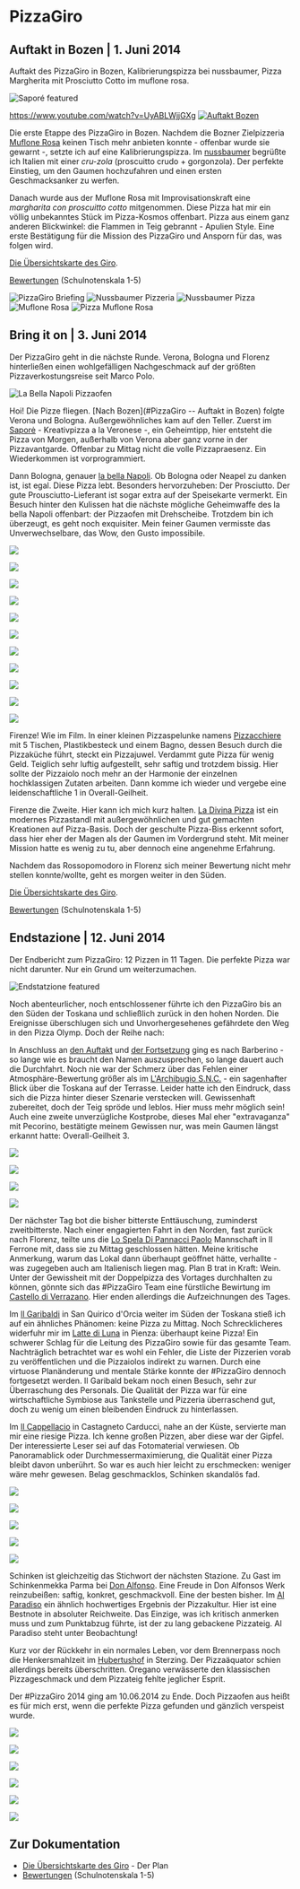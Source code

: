 # PizzaGiro

## Auftakt in Bozen | 1\. Juni 2014

Auftakt des PizzaGiro in Bozen, Kalibrierungspizza bei nussbaumer, Pizza Margherita mit Prosciutto Cotto im muflone rosa.

![Saporé featured](uploads/2014/06/IMG_20140601_141022.jpg)

<https://www.youtube.com/watch?v=UyABLWjjGXg> [![Auftakt Bozen](http://img.youtube.com/vi/UyABLWjjGXg/0.jpg)](http://www.youtube.com/watch?v=UyABLWjjGXg)

Die erste Etappe des PizzaGiro in Bozen. Nachdem die Bozner Zielpizzeria [Muflone Rosa](https://plus.google.com/101417088472218693904/about?gl=at&hl=en) keinen Tisch mehr anbieten konnte - offenbar wurde sie gewarnt -, setzte ich auf eine Kalibrierungspizza. Im [nussbaumer](http://www.vinum.it/Gastronomie-Lokale/nussbaumer.html) begrüßte ich Italien mit einer _cru-zola_ (proscuitto crudo + gorgonzola). Der perfekte Einstieg, um den Gaumen hochzufahren und einen ersten Geschmacksanker zu werfen.

Danach wurde aus der Muflone Rosa mit Improvisationskraft eine _margharita con proscuitto cotto_ mitgenommen. Diese Pizza hat mir ein völlig unbekanntes Stück im Pizza-Kosmos offenbart. Pizza aus einem ganz anderen Blickwinkel: die Flammen in Teig gebrannt - Apulien Style. Eine erste Bestätigung für die Mission des PizzaGiro und Ansporn für das, was folgen wird.

[Die Übersichtskarte des Giro](https://mapsengine.google.com/map/edit?mid=zLTl1OwaLcWA.kO5dZbHqmECk).

[Bewertungen](https://docs.google.com/spreadsheets/d/1nJDMmr8qeW6X0n13t-sRvPXcfXNC589JQmiwaUws5mM/edit?usp=sharing) (Schulnotenskala 1-5)

![PizzaGiro Briefing](uploads/2014/06/the_challenge.jpg) ![Nussbaumer Pizzeria](uploads/2014/06/nussbaumer_outdoor.jpg) ![Nussbaumer Pizza](uploads/2014/06/nussbaumer_pizza.jpg) ![Muflone Rosa](uploads/2014/06/muflone_rosa_outdoor.jpg) ![Pizza Muflone Rosa](uploads/2014/06/muflone_rosa_pizza.jpg)

## Bring it on | 3\. Juni 2014

Der PizzaGiro geht in die nächste Runde. Verona, Bologna und Florenz hinterließen einen wohlgefälligen Nachgeschmack auf der größten Pizzaverkostungsreise seit Marco Polo.

![La Bella Napoli Pizzaofen](uploads/2014/06/la_bella_napoli_pizzaofen.jpg)

Hoi! Die Pizze fliegen. [Nach Bozen](#PizzaGiro -- Auftakt in Bozen) folgte Verona und Bologna. Außergewöhnliches kam auf den Teller. Zuerst im [Saporė](http://www.saporeverona.it/) - Kreativpizza a la Veronese -, ein Geheimtipp, hier entsteht die Pizza von Morgen, außerhalb von Verona aber ganz vorne in der Pizzavantgarde. Offenbar zu Mittag nicht die volle Pizzapraesenz. Ein Wiederkommen ist vorprogrammiert.

Dann Bologna, genauer [la bella Napoli](http://www.labellanapoli.it/). Ob Bologna oder Neapel zu danken ist, ist egal. Diese Pizza lebt. Besonders hervorzuheben: Der Prosciutto. Der gute Prousciutto-Lieferant ist sogar extra auf der Speisekarte vermerkt. Ein Besuch hinter den Kulissen hat die nächste mögliche Geheimwaffe des la bella Napoli offenbart: der Pizzaofen mit Drehscheibe. Trotzdem bin ich überzeugt, es geht noch exquisiter. Mein feiner Gaumen vermisste das Unverwechselbare, das Wow, den Gusto impossibile.

![](uploads/2014/06/sapore_outdoor-150x150.jpg)

![](uploads/2014/06/sapore_pizza-150x150.jpg)

![](uploads/2014/06/sapore_indoor-150x150.jpg)

![](uploads/2014/06/la_bella_napoli_outdoor-150x150.jpg)

![](uploads/2014/06/la_bella_napoli_pizzaofen-150x150.jpg)

![](uploads/2014/06/la_bella_napoli_pizza-150x150.jpg)

![](uploads/2014/06/pizzacchiere_outdoor-150x150.jpg)

![](uploads/2014/06/pizzacchiere_pizza-150x150.jpg)

![](uploads/2014/06/la_pizza_divina_outdoor-150x150.jpg)

![](uploads/2014/06/la_pizza_divina_indoor-150x150.jpg)

![](uploads/2014/06/la_pizza_divina_pizza-150x150.jpg)

Firenze! Wie im Film. In einer kleinen Pizzaspelunke namens [Pizzacchiere](http://www.pizzacchiere.com/) mit 5 Tischen, Plastikbesteck und einem Bagno, dessen Besuch durch die Pizzaküche führt, steckt ein Pizzajuwel. Verdammt gute Pizza für wenig Geld. Teiglich sehr luftig aufgestellt, sehr saftig und trotzdem bissig. Hier sollte der Pizzaiolo noch mehr an der Harmonie der einzelnen hochklassigen Zutaten arbeiten. Dann komme ich wieder und vergebe eine leidenschaftliche 1 in Overall-Geilheit.

Firenze die Zweite. Hier kann ich mich kurz halten. [La Divina Pizza](http://www.ladivinapizza.it/) ist ein modernes Pizzastandl mit außergewöhnlichen und gut gemachten Kreationen auf Pizza-Basis. Doch der geschulte Pizza-Biss erkennt sofort, dass hier eher der Magen als der Gaumen im Vordergrund steht. Mit meiner Mission hatte es wenig zu tu, aber dennoch eine angenehme Erfahrung.

Nachdem das Rossopomodoro in Florenz sich meiner Bewertung nicht mehr stellen konnte/wollte, geht es morgen weiter in den Süden.

[Die Übersichtskarte des Giro](https://mapsengine.google.com/map/edit?mid=zLTl1OwaLcWA.kO5dZbHqmECk).

[Bewertungen](https://docs.google.com/spreadsheets/d/1nJDMmr8qeW6X0n13t-sRvPXcfXNC589JQmiwaUws5mM/edit?usp=sharing) (Schulnotenskala 1-5)

## Endstazione | 12\. Juni 2014

Der Endbericht zum PizzaGiro: 12 Pizzen in 11 Tagen. Die perfekte Pizza war nicht darunter. Nur ein Grund um weiterzumachen.

![Endstatzione featured](uploads/2014/06/IMG_20140606_192100.jpg)

Noch abenteurlicher, noch entschlossener führte ich den PizzaGiro bis an den Süden der Toskana und schließlich zurück in den hohen Norden. Die Ereignisse überschlugen sich und Unvorhergesehenes gefährdete den Weg in den Pizza Olymp. Doch der Reihe nach:

In Anschluss an [den Auftakt](http://digit.alitility.com/gastronomicalitility/pizzagiro-auftakt-in-bozen/ "#PizzaGiro -- Auftakt in Bozen") und [der Fortsetzung](http://digit.alitility.com/gastronomicalitility/pizzagiro-bring-it-on/ "#PizzaGiro -- Bring it on") ging es nach Barberino - so lange wie es braucht den Namen auszusprechen, so lange dauert auch die Durchfahrt. Noch nie war der Schmerz über das Fehlen einer Atmosphäre-Bewertung größer als im [L'Archibugio S.N.C.](https://plus.google.com/116010301172668321918/about?gl=at&hl=en) - ein sagenhafter Blick über die Toskana auf der Terrasse. Leider hatte ich den Eindruck, dass sich die Pizza hinter dieser Szenarie verstecken will. Gewissenhaft zubereitet, doch der Teig spröde und leblos. Hier muss mehr möglich sein! Auch eine zweite unverzügliche Kostprobe, dieses Mal eher "extravaganza" mit Pecorino, bestätigte meinem Gewissen nur, was mein Gaumen längst erkannt hatte: Overall-Geilheit 3.

![](uploads/2014/06/IMG_20140604_195520-150x150.jpg)

![](uploads/2014/06/IMG_20140604_195454-150x150.jpg)

![](uploads/2014/06/IMG_20140604_201559-150x150.jpg)

![](uploads/2014/06/IMG_20140604_204025-150x150.jpg)

Der nächster Tag bot die bisher bitterste Enttäuschung, zuminderst zweitbitterste. Nach einer engagierten Fahrt in den Norden, fast zurück nach Florenz, teilte uns die [Lo Spela Di Pannacci Paolo](http://www.lospela.it/) Mannschaft in Il Ferrone mit, dass sie zu Mittag geschlossen hätten. Meine kritische Anmerkung, warum das Lokal dann überhaupt geöffnet hätte, verhallte - was zugegeben auch am Italienisch liegen mag. Plan B trat in Kraft: Wein. Unter der Gewissheit mit der Doppelpizza des Vortages durchhalten zu können, gönnte sich das #PizzaGiro Team eine fürstliche Bewirtung im [Castello di Verrazano](http://www.verrazzano.com/en/). Hier enden allerdings die Aufzeichnungen des Tages.

Im [Il Garibaldi](http://www.ilgaribaldisanquirico.it/) in San Quirico d'Orcia weiter im Süden der Toskana stieß ich auf ein ähnliches Phänomen: keine Pizza zu Mittag. Noch Schrecklicheres widerfuhr mir im [Latte di Luna](http://www.verrazzano.com/en/) in Pienza: überhaupt keine Pizza! Ein schwerer Schlag für die Leitung des PizzaGiro sowie für das gesamte Team. Nachträglich betrachtet war es wohl ein Fehler, die Liste der Pizzerien vorab zu veröffentlichen und die Pizzaiolos indirekt zu warnen. Durch eine virtuose Planänderung und mentale Stärke konnte der #PizzaGiro dennoch fortgesetzt werden. Il Garibald bekam noch einen Besuch, sehr zur Überraschung des Personals. Die Qualität der Pizza war für eine wirtschaftliche Symbiose aus Tankstelle und Pizzeria überraschend gut, doch zu wenig um einen bleibenden Eindruck zu hinterlassen.

Im [Il Cappellacio](http://www.ilcappellaccio.com/) in Castagneto Carducci, nahe an der Küste, servierte man mir eine riesige Pizza. Ich kenne großen Pizzen, aber diese war der Gipfel. Der interessierte Leser sei auf das Fotomaterial verwiesen. Ob Panoramablick oder Durchmessermaximierung, die Qualität einer Pizza bleibt davon unberührt. So war es auch hier leicht zu erschmecken: weniger wäre mehr gewesen. Belag geschmacklos, Schinken skandalös fad.

![](uploads/2014/06/IMG_20140606_125202-150x150.jpg)

![](uploads/2014/06/IMG_20140606_200242-150x150.jpg)

![](uploads/2014/06/IMG_20140607_185751-150x150.jpg)

![](uploads/2014/06/IMG_20140607_192203-150x150.jpg)

![](uploads/2014/06/IMG_20140607_192221-150x150.jpg)

Schinken ist gleichzeitig das Stichwort der nächsten Stazione. Zu Gast im Schinkenmekka Parma bei [Don Alfonso](http://www.ristorantedonalfonso.com/). Eine Freude in Don Alfonsos Werk reinzubeißen: saftig, konkret, geschmackvoll. Eine der besten bisher. Im [Al Paradiso](http://www.vicenza.com/vetrina/al-paradiso) ein ähnlich hochwertiges Ergebnis der Pizzakultur. Hier ist eine Bestnote in absoluter Reichweite. Das Einzige, was ich kritisch anmerken muss und zum Punktabzug führte, ist der zu lang gebackene Pizzateig. Al Paradiso steht unter Beobachtung!

Kurz vor der Rückkehr in ein normales Leben, vor dem Brennerpass noch die Henkersmahlzeit im [Hubertushof](http://www.hotel-hubertushof.it/) in Sterzing. Der Pizzaäquator schien allerdings bereits überschritten. Oregano verwässerte den klassischen Pizzageschmack und dem Pizzateig fehlte jeglicher Esprit.

Der #PizzaGiro 2014 ging am 10.06.2014 zu Ende. Doch Pizzaofen aus heißt es für mich erst, wenn die perfekte Pizza gefunden und gänzlich verspeist wurde.

![](uploads/2014/06/IMG_20140608_200009-150x150.jpg)

![](uploads/2014/06/IMG_20140608_191627-150x150.jpg)

![](uploads/2014/06/IMG_20140609_204204-150x150.jpg)

![](uploads/2014/06/IMG_20140609_201603-150x150.jpg)

![](uploads/2014/06/IMG_20140610_142545-150x150.jpg)

![](uploads/2014/06/IMG_20140610_140141-150x150.jpg)

## Zur Dokumentation

- [Die Übersichtskarte des Giro](https://mapsengine.google.com/map/edit?mid=zLTl1OwaLcWA.kO5dZbHqmECk) - Der Plan
- [Bewertungen](https://docs.google.com/spreadsheets/d/1nJDMmr8qeW6X0n13t-sRvPXcfXNC589JQmiwaUws5mM/edit?usp=sharing) (Schulnotenskala 1-5)
